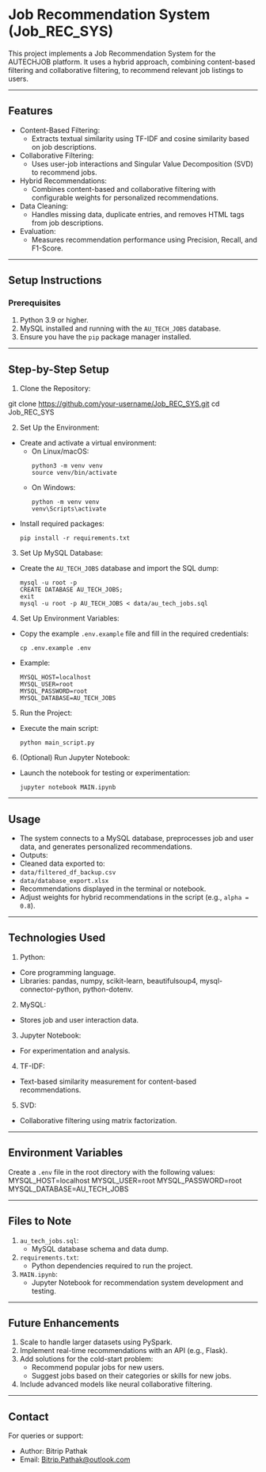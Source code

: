 Job Recommendation System (Job_REC_SYS)
=======================================

This project implements a Job Recommendation System for the AUTECHJOB platform. It uses a hybrid approach, combining content-based filtering and collaborative filtering, to recommend relevant job listings to users.

---

Features
--------
- Content-Based Filtering:
  - Extracts textual similarity using TF-IDF and cosine similarity based on job descriptions.
- Collaborative Filtering:
  - Uses user-job interactions and Singular Value Decomposition (SVD) to recommend jobs.
- Hybrid Recommendations:
  - Combines content-based and collaborative filtering with configurable weights for personalized recommendations.
- Data Cleaning:
  - Handles missing data, duplicate entries, and removes HTML tags from job descriptions.
- Evaluation:
  - Measures recommendation performance using Precision, Recall, and F1-Score.


---

Setup Instructions
------------------

### Prerequisites
1. Python 3.9 or higher.
2. MySQL installed and running with the `AU_TECH_JOBS` database.
3. Ensure you have the `pip` package manager installed.

---

Step-by-Step Setup
------------------
1. Clone the Repository:

git clone https://github.com/your-username/Job_REC_SYS.git cd Job_REC_SYS

2. Set Up the Environment:
- Create and activate a virtual environment:
  - On Linux/macOS:
    ```
    python3 -m venv venv
    source venv/bin/activate
    ```
  - On Windows:
    ```
    python -m venv venv
    venv\Scripts\activate
    ```
- Install required packages:
  ```
  pip install -r requirements.txt
  ```

3. Set Up MySQL Database:
- Create the `AU_TECH_JOBS` database and import the SQL dump:
  ```
  mysql -u root -p
  CREATE DATABASE AU_TECH_JOBS;
  exit
  mysql -u root -p AU_TECH_JOBS < data/au_tech_jobs.sql
  ```

4. Set Up Environment Variables:
- Copy the example `.env.example` file and fill in the required credentials:
  ```
  cp .env.example .env
  ```
- Example:
  ```
  MYSQL_HOST=localhost
  MYSQL_USER=root
  MYSQL_PASSWORD=root
  MYSQL_DATABASE=AU_TECH_JOBS
  ```

5. Run the Project:
- Execute the main script:
  ```
  python main_script.py
  ```

6. (Optional) Run Jupyter Notebook:
- Launch the notebook for testing or experimentation:
  ```
  jupyter notebook MAIN.ipynb
  ```

---

Usage
-----
- The system connects to a MySQL database, preprocesses job and user data, and generates personalized recommendations.
- Outputs:
- Cleaned data exported to:
 - `data/filtered_df_backup.csv`
 - `data/database_export.xlsx`
- Recommendations displayed in the terminal or notebook.
- Adjust weights for hybrid recommendations in the script (e.g., `alpha = 0.8`).

---

Technologies Used
-----------------
1. Python:
- Core programming language.
- Libraries: pandas, numpy, scikit-learn, beautifulsoup4, mysql-connector-python, python-dotenv.
2. MySQL:
- Stores job and user interaction data.
3. Jupyter Notebook:
- For experimentation and analysis.
4. TF-IDF:
- Text-based similarity measurement for content-based recommendations.
5. SVD:
- Collaborative filtering using matrix factorization.

---

Environment Variables
---------------------
Create a `.env` file in the root directory with the following values:
MYSQL_HOST=localhost MYSQL_USER=root MYSQL_PASSWORD=root MYSQL_DATABASE=AU_TECH_JOBS



---

Files to Note
-------------
1. `au_tech_jobs.sql`:
   - MySQL database schema and data dump.
2. `requirements.txt`:
   - Python dependencies required to run the project.
3. `MAIN.ipynb`:
   - Jupyter Notebook for recommendation system development and testing.

---

Future Enhancements
-------------------
1. Scale to handle larger datasets using PySpark.
2. Implement real-time recommendations with an API (e.g., Flask).
3. Add solutions for the cold-start problem:
   - Recommend popular jobs for new users.
   - Suggest jobs based on their categories or skills for new jobs.
4. Include advanced models like neural collaborative filtering.

---

Contact
-------
For queries or support:
- Author: Bitrip Pathak
- Email: Bitrip.Pathak@outlook.com
